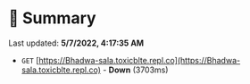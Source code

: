 # 📖 Summary
Last updated: **5/7/2022, 4:17:35 AM**

- `GET` [https://Bhadwa-sala.toxicblte.repl.co](https://Bhadwa-sala.toxicblte.repl.co) - **Down** (3703ms)
